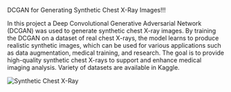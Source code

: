 DCGAN for Generating Synthetic Chest X-Ray Images!!!

In this project a Deep Convolutional Generative Adversarial Network (DCGAN) was used to generate synthetic chest X-ray images. By training the DCGAN on a dataset of real chest X-rays, the model learns to produce realistic synthetic images, which can be used for various applications such as data augmentation, medical training, and research. The goal is to provide high-quality synthetic chest X-rays to support and enhance medical imaging analysis.
Variety of datasets are available in Kaggle.

![Synthetic Chest X-Ray](https://github.com/yourusername/yourrepository/blob/main/images/chest_xray.png)

